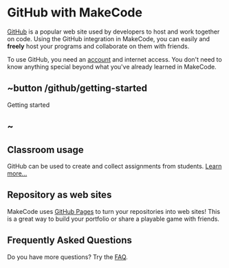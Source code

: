 # GitHub with MakeCode

[GitHub](https://github.com) is a popular web site used by developers to host and work together on code. Using the GitHub integration in MakeCode, you can easily and **freely** host your programs and collaborate on them with friends.

To use GitHub, you need an [account](https://github.com/join) and internet access.
You don't need to know anything special beyond what you've already learned in MakeCode.

## ~button /github/getting-started

Getting started

## ~

## Classroom usage

GitHub can be used to create and collect assignments from students. [Learn more...](/github/classroom)

## Repository as web sites

MakeCode uses [GitHub Pages](/github/pages) to turn your repositories into web sites! This is a great way to build your portfolio or share a playable game with friends.

## Frequently Asked Questions

Do you have more questions? Try the [FAQ](/github/faq).